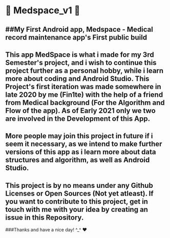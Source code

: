 # 🔰 Medspace_v1 🔰
##My First Android app, Medspace - Medical record maintenance app's First public build
---
This app MedSpace is what i made for my 3rd Semester's project, and i wish 
to continue this project further as a personal hobby, while i learn more 
about coding and Android Studio. This Project's first iteration was made
somewhere in late 2020 by me (Fin1te) with the help of a friend from 
Medical background (For the Algorithm and Flow of the app). As of Early
2021 only we two are involved in the Development of this App. 
---
More people may join this project in future if i seem it necessary, as we
intend to make further versions of this app as i learn more about data 
structures and algorithm, as well as Android Studio. 
---
This project is by no means under any Github Licenses or Open Sources
(Not yet atleast). If you want to contribute to this project, get in touch
with me with your idea by creating an issue in this Repository.
---
###Thanks and have a nice day! ^_^ ❤
